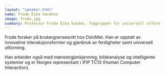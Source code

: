 ```yaml
---
layout: "speaker.html"
name: Frode Eika Sandnes
image: frode.jpg
summary: Professor Frode Eika Sandes, faggruppen for universell utforming av IKT, OsloMet.
---
```


Frode forsker på brukergrensesnitt hos OsloMet. Han er opptatt av innovative interaksjonsformer og gjenbruk av ferdigheter samt universell utforming.

Han arbeider også med mønstergjenkjenning, bildeanalyse og intelligente systemer og er Norges representant i IFIP TC13 (Human Computer Interaction).

